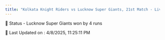 ```yaml
---
title: "Kolkata Knight Riders vs Lucknow Super Giants, 21st Match - Live Cricket Score"
---
```


📑 Status - Lucknow Super Giants won by 4 runs

📝 Last Updated on : 4/8/2025, 11:25:11 PM  

